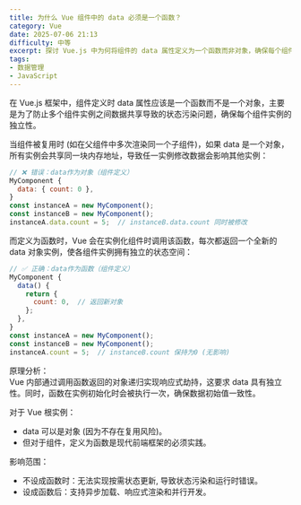 ```yaml
---
title: 为什么 Vue 组件中的 data 必须是一个函数？
category: Vue
date: 2025-07-06 21:13
difficulty: 中等
excerpt: 探讨 Vue.js 中为何将组件的 data 属性定义为一个函数而非对象，确保每个组件实例的数据独立性。
tags:
- 数据管理
- JavaScript
---
```

在 Vue.js 框架中，组件定义时 data 属性应该是一个函数而不是一个对象，主要是为了防止多个组件实例之间数据共享导致的状态污染问题，确保每个组件实例的独立性。

当组件被复用时 (如在父组件中多次渲染同一个子组件)，如果 data 是一个对象，所有实例会共享同一块内存地址，导致任一实例修改数据会影响其他实例：
```javascript
// ❌ 错误：data作为对象（组件定义）
MyComponent {
  data: { count: 0 },
}
const instanceA = new MyComponent();
const instanceB = new MyComponent();
instanceA.data.count = 5;  // instanceB.data.count 同时被修改
```

而定义为函数时，Vue 会在实例化组件时调用该函数，每次都返回一个全新的 data 对象实例，使各组件实例拥有独立的状态空间：
```javascript
// ✅ 正确：data作为函数（组件定义）
MyComponent {
  data() {
    return {
      count: 0,  // 返回新对象
    };
  },
}
const instanceA = new MyComponent();
const instanceB = new MyComponent();
instanceA.count = 5;  // instanceB.count 保持为0 (无影响)
```

原理分析：  
Vue 内部通过调用函数返回的对象递归实现响应式劫持，这要求 data 具有独立性。同时，函数在实例初始化时会被执行一次，确保数据初始值一致性。

对于 Vue 根实例：
- data 可以是对象 (因为不存在复用风险)。
- 但对于组件，定义为函数是现代前端框架的必须实践。

影响范围：
- 不设成函数时：无法实现按需状态更新, 导致状态污染和运行时错误。
- 设成函数后：支持异步加载、响应式渲染和并行开发。
